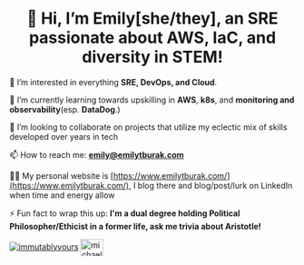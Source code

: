 <h1 align="center">👋 Hi, I’m Emily[she/they], an SRE passionate about AWS, IaC, and diversity in STEM!</h1>

👀 I’m interested in everything **SRE, DevOps, and Cloud**. 

🌱 I’m currently learning towards upskilling in **AWS**, **k8s**, and **monitoring and observability**(esp. **DataDog**.)

💞️ I’m looking to collaborate on projects that utilize my eclectic mix of skills developed over years in tech

📫 How to reach me: **emily@emilytburak.com**

👨‍💻 My personal website is [https://www.emilytburak.com/](https://www.emilytburak.com/), I blog there and blog/post/lurk on LinkedIn when time and energy allow

⚡ Fun fact to wrap this up: **I'm a dual degree holding Political Philosopher/Ethicist in a former life, ask me trivia about Aristotle!**

<p align="left"> <a href="https://twitter.com/immutablyyours" target="blank"><img src="https://img.shields.io/twitter/follow/immutablyyours?logo=twitter&style=for-the-badge" alt="immutablyyours" /></a> 
<a href="https://linkedin.com/in/michael-burak" target="blank"><img align="center" src="https://cdn.jsdelivr.net/npm/simple-icons@3.0.1/icons/linkedin.svg" alt="michael-burak" height="30" width="40" /></a> </p>

